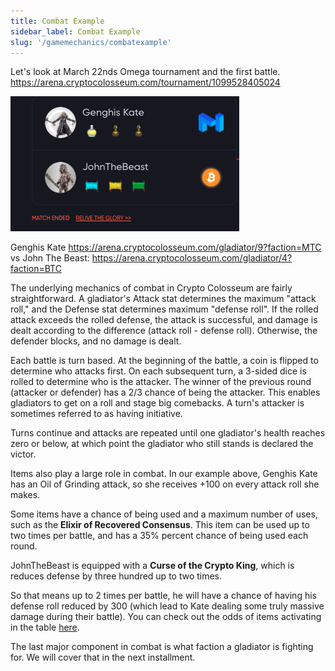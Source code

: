 ```yaml
---
title: Combat Example
sidebar_label: Combat Example
slug: '/gamemechanics/combatexample'
---
```


Let's look at March 22nds Omega tournament and the first battle.  https://arena.cryptocolosseum.com/tournament/1099528405024

![image](GenghisKateVsJohnTheBeast.png)

Genghis Kate https://arena.cryptocolosseum.com/gladiator/9?faction=MTC vs 
John The Beast: https://arena.cryptocolosseum.com/gladiator/4?faction=BTC

The underlying mechanics of combat in Crypto Colosseum are fairly straightforward. A gladiator's Attack stat determines the maximum "attack roll," and the Defense stat determines maximum "defense roll". If the rolled attack exceeds the rolled defense, the attack is successful, and damage is dealt according to the difference (attack roll - defense roll). Otherwise, the defender blocks, and no damage is dealt.

Each battle is turn based. At the beginning of the battle, a coin is flipped to determine who attacks first. On each subsequent turn, a 3-sided dice is rolled to determine who is the attacker. The winner of the previous round (attacker or defender) has a 2/3 chance of being the attacker.  This enables gladiators to get on a roll and stage big comebacks.  A turn's attacker is sometimes referred to as having initiative.

Turns continue and attacks are repeated until one gladiator's health reaches zero or below, at which point the gladiator who still stands is declared the victor.

Items also play a large role in combat. In our example above, Genghis Kate has an Oil of Grinding attack, so she receives +100 on every attack roll she makes.

Some items have a chance of being used and a maximum number of uses, such as the **Elixir of Recovered Consensus**. This item can be used up to two times per battle, and has a 35% percent chance of being used each round.

JohnTheBeast is equipped with a **Curse of the Crypto King**, which is reduces defense by three hundred up to two times.

So that means up to 2 times per battle, he will have a chance of having his defense roll reduced by 300 (which lead to Kate dealing some truly massive damage during their battle). You can check out the odds of items activating in the table [here](/gamemechanics/items).

The last major component in combat is what faction a gladiator is fighting for.  We will cover that in the next installment.
